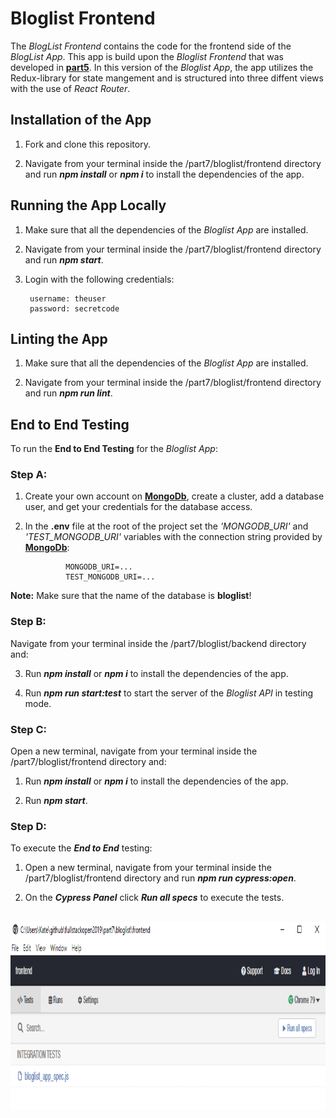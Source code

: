 # Bloglist Frontend

The *BlogList Frontend* contains the code for the frontend side of the *BlogList App*.  This app is build upon the *Bloglist Frontend* that was developed in [**part5**](https://github.com/katerina-tziala/fullstackopen2019/tree/master/part5/bloglist/frontend). In this version of the *Bloglist App*, the app utilizes the Redux-library for state mangement and is structured into three diffent views with the use of *React Router*.


## Installation of the App

1. Fork and clone this repository.

2. Navigate from your terminal inside the /part7/bloglist/frontend directory and run ***npm install*** or ***npm i*** to install the dependencies of the app.


## Running the App Locally

1. Make sure that all the dependencies of the *Bloglist App* are installed.

2. Navigate from your terminal inside the /part7/bloglist/frontend directory and run ***npm start***.

3. Login with the following credentials:

        username: theuser
        password: secretcode


## Linting the App

1. Make sure that all the dependencies of the *Bloglist App* are installed.

2. Navigate from your terminal inside the /part7/bloglist/frontend directory and run ***npm run lint***.


## End to End Testing

To run the **End to End Testing** for the *Bloglist App*:

<h3>Step A: </h3>

1. Create your own account on [**MongoDb**](https://www.mongodb.com/cloud), create a cluster, add a database user, and get your credentials for the database access.

2. In the **.env** file at the root of the project set the *'MONGODB_URI'* and *'TEST_MONGODB_URI'* variables with the connection string provided by [**MongoDb**](https://www.mongodb.com/cloud):
                
                MONGODB_URI=...
                TEST_MONGODB_URI=...

**Note:** Make sure that the name of the database is **bloglist**!


<h3>Step B: </h3>

Navigate from your terminal inside the /part7/bloglist/backend directory and:

3.  Run ***npm install*** or ***npm i*** to install the dependencies of the app.

4. Run ***npm run start:test*** to start the server of the  *Bloglist API* in testing mode.


<h3>Step C: </h3>

Open a new terminal, navigate from your terminal inside the /part7/bloglist/frontend directory and:

1.  Run ***npm install*** or ***npm i*** to install the dependencies of the app.

2.  Run ***npm start***.


<h3>Step D: </h3>

To execute the ***End to End*** testing:

1.  Open a new terminal, navigate from your terminal inside the /part7/bloglist/frontend directory and run ***npm run cypress:open***.

2. On the ***Cypress Panel*** click ***Run all specs*** to execute the tests. <br/><br/>
<img src="https://raw.githubusercontent.com/katerina-tziala/fullstackopen2019/master/documentation_images/cypress_panel.png" alt="cypess panel" width="auto" height="300">



